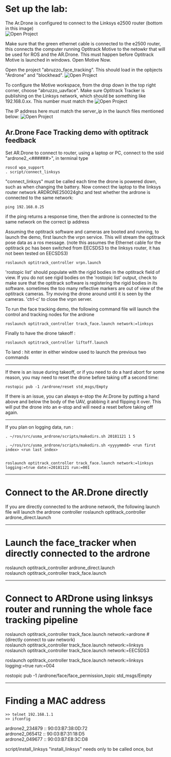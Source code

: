 # Set up the lab:
The Ar.Drone is configured to connect to the Linksys e2500 router (bottom in this image)<br />
![Open Project](https://github.com/westpoint-robotics/usma_ardrone/blob/master/media/routers_1.jpg)

Make sure that the green ethernet cable is connected to the e2500 router, this connects the computer running Optitrack Motive to the netowkr that will be used for ROS and the AR.Drone.  This must happen before Optitrack Motive is launched in windows.  Open Motive Now. <br />

Open the project "abruzzo_face_tracking".  This should load in the opbjects "Ardrone" and "blockhead".
![Open Project](https://github.com/westpoint-robotics/usma_ardrone/blob/master/media/open_project.jpg)

To configure the Motive workspace, from the drop down in the top right corner, choose "abruzzo_uavface".  Make sure Optitrack Tracker is publishing on the Linksys network, which should be something like 192.168.0.xx.  This number must match the 
![Open Project](https://github.com/westpoint-robotics/usma_ardrone/blob/master/media/optitrack_IP.jpg)  

The IP address here must match the server_ip in the launch files mentioned below:
![Open Project](https://github.com/westpoint-robotics/usma_ardrone/blob/master/media/ip_addresses.png)  

## Ar.Drone Face Tracking demo with optitrack feedback

Set AR.Drone to connect to router, using a laptop or PC, connect to the ssid "ardrone2_<######>", in terminal type 

	roscd wpa_support 
	. script/connect_linksys

"connect_linksys" must be called each time the drone is powered down, such as when changing the battery. Now connect the laptop to the linksys router network ARDRONE250024ghz and test whether the ardrone is connected to the same network:

	ping 192.168.0.25

if the ping returns a response time, then the ardrone is connected to the same network on the correct ip address



Assuming the optitrack software and cameras are booted and running, to launch the demo, first launch the vrpn service. This will stream the optitrack pose data as a ros message. (note this assumes the Ethernet cable for the optitrack pc has been switched from EECSDS3 to the linksys router, it has not been tested on EECSDS3)

	roslaunch optitrack_controller vrpn.launch

'rostopic list' should populate with the rigid bodies in the optitrack field of view. If you do not see rigid bodies on the 'rostopic list' output, check to make sure that the optitrack software is registering the rigid bodies in its software.  sometimes the too many reflective markers are out of view of the optitrack cameras. Try moving the drone around until it is seen by the cameras. 'ctrl-c' to close the vrpn server.

To run the face tracking demo, the following command file will launch the control and tracking nodes for the ardrone

	roslaunch optitrack_controller track_face.launch network:=linksys

Finally to have the drone takeoff :

	roslaunch optitrack_controller liftoff.launch

To land : hit enter in either window used to launch the previous two commands



---

If there is an issue during takeoff, or if you need to do a hard abort for some reason, you may need to reset the drone before taking off a second time:
	
	rostopic pub -1 /ardrone/reset std_msgs/Empty

If there is an issue, you can always e-stop the Ar.Drone by putting a hand above and below the body of the UAV, grabbing it and flipping it over.  This will put the drone into an e-stop and will need a reset before taking off again.


---
If you plan on logging data, run :

	. ~/ros/src/usma_ardrone/scripts/makedirs.sh 20181121 1 5

	. ~/ros/src/usma_ardrone/scripts/makedirs.sh <yyyymmdd> <run first index> <run last index>


	roslaunch optitrack_controller track_face.launch network:=linksys logging:=true date:=20181121 run:=001

---
Connect to the AR.Drone directly
=======
If you are directly connected to the ardrone network, the following launch file will launch the ardrone controller
	roslaunch optitrack_controller ardrone_direct.launch


---
Launch the face_tracker when directly connected to the ardrone
=======
roslaunch optitrack_controller ardrone_direct.launch <br />
roslaunch optitrack_controller track_face.launch <br />


---
Connect to ARDrone using linksys router and running the whole face tracking pipeline
=======
roslaunch optitrack_controller track_face.launch network:=ardrone #(directly connect to uav network) <br />
roslaunch optitrack_controller track_face.launch network:=linksys <br />
roslaunch optitrack_controller track_face.launch network:=EECSDS3 <br />

roslaunch optitrack_controller track_face.launch network:=linksys logging:=true run:=004<br />


rostopic pub -1 /ardrone/face/face_permission_topic std_msgs/Empty




---
Finding a MAC address
=======
	>> telnet 192.168.1.1
	>> ifconfig

ardrone2_234879  ::  90:03:B7:38:0D:72 <br />
ardrone2_065412  ::  90:03:B7:31:18:D5 <br />
ardrone2_049677  ::  90:03:B7:E8:3C:D8 <br />


script/install_linksys
"install_linksys" needs only to be called once, but 

